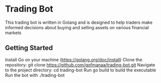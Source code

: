 # Trading Bot
This trading bot is written in Golang and is designed to help traders make informed decisions about buying and selling assets on various financial markets

## Getting Started
Install Go on your machine (https://golang.org/doc/install)
Clone the repository: git clone https://github.com/gofmanaa/trading-bot.git
Navigate to the project directory: cd trading-bot
Run go build to build the executable
Run the bot with ./trading-bot